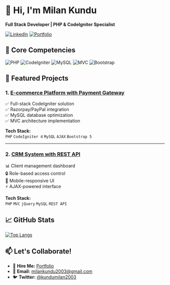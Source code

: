 # 👋 Hi, I'm Milan Kundu  
**Full Stack Developer | PHP & CodeIgniter Specialist**

[![LinkedIn](https://img.shields.io/badge/LinkedIn-Connect-blue?style=flat&logo=linkedin)](https://www.linkedin.com/in/milan-kundu/)
[![Portfolio](https://img.shields.io/badge/Portfolio-Visit-success?style=flat)](https://your-portfolio-site.com)

## 🔧 Core Competencies  
![PHP](https://img.shields.io/badge/PHP-777BB4?style=for-the-badge&logo=php&logoColor=white)
![CodeIgniter](https://img.shields.io/badge/CodeIgniter-EF4223?style=for-the-badge&logo=codeigniter&logoColor=white)
![MySQL](https://img.shields.io/badge/MySQL-4479A1?style=for-the-badge&logo=mysql&logoColor=white)
![MVC](https://img.shields.io/badge/MVC-Architecture-important?style=for-the-badge)
![Bootstrap](https://img.shields.io/badge/Bootstrap-563D7C?style=for-the-badge&logo=bootstrap&logoColor=white)

## 🚀 Featured Projects

### 1. [E-commerce Platform with Payment Gateway](https://github.com/milanKUN/ecommerce-platform)
✅ Full-stack CodeIgniter solution  
✅ Razorpay/PayPal integration  
✅ MySQL database optimization  
✅ MVC architecture implementation

**Tech Stack:**  
`PHP` `CodeIgniter 4` `MySQL` `AJAX` `Bootstrap 5`

---

### 2. [CRM System with REST API](https://github.com/milanKUN/crm-system)  
📊 Client management dashboard  
🔒 Role-based access control  
📱 Mobile-responsive UI  
⚡️ AJAX-powered interface

**Tech Stack:**  
`PHP` `MVC` `jQuery` `MySQL` `REST API`

## 📈 GitHub Stats  
[![Top Langs](https://github-readme-stats.vercel.app/api/top-langs/?username=milanKUN&layout=compact&theme=vision-friendly-dark)](https://github.com/milanKUN)

## 📫 Let's Collaborate!  
- 💼 **Hire Me:** [Portfolio](https://milankundu-portfolio.netlify.app/)  
- 📧 **Email:** milankundu2003@gmail.com  
- 🐦 **Twitter:** [@kundumilan2003](https://twitter.com/kundumilan2003)
